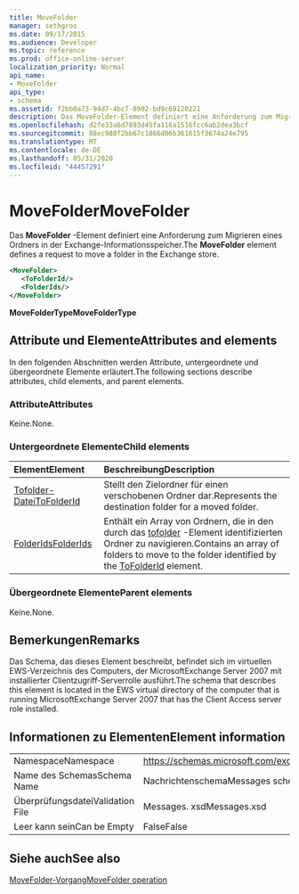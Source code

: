 ```yaml
---
title: MoveFolder
manager: sethgros
ms.date: 09/17/2015
ms.audience: Developer
ms.topic: reference
ms.prod: office-online-server
localization_priority: Normal
api_name:
- MoveFolder
api_type:
- schema
ms.assetid: f2bb0a73-94d7-4bc7-8902-bd9c69120221
description: Das MoveFolder-Element definiert eine Anforderung zum Migrieren eines Ordners in der Exchange-Informationsspeicher.
ms.openlocfilehash: d2fe33a6d7893d45fa116a1516fcc6ab2dea3bcf
ms.sourcegitcommit: 88ec988f2bb67c1866d06b361615f3674a24e795
ms.translationtype: MT
ms.contentlocale: de-DE
ms.lasthandoff: 05/31/2020
ms.locfileid: "44457291"
---
```

# <a name="movefolder"></a><span data-ttu-id="3f845-103">MoveFolder</span><span class="sxs-lookup"><span data-stu-id="3f845-103">MoveFolder</span></span>

<span data-ttu-id="3f845-104">Das **MoveFolder** -Element definiert eine Anforderung zum Migrieren eines Ordners in der Exchange-Informationsspeicher.</span><span class="sxs-lookup"><span data-stu-id="3f845-104">The **MoveFolder** element defines a request to move a folder in the Exchange store.</span></span> 
  
```xml
<MoveFolder>
   <ToFolderId/>
   <FolderIds/>
</MoveFolder>
```

 <span data-ttu-id="3f845-105">**MoveFolderType**</span><span class="sxs-lookup"><span data-stu-id="3f845-105">**MoveFolderType**</span></span>
## <a name="attributes-and-elements"></a><span data-ttu-id="3f845-106">Attribute und Elemente</span><span class="sxs-lookup"><span data-stu-id="3f845-106">Attributes and elements</span></span>

<span data-ttu-id="3f845-107">In den folgenden Abschnitten werden Attribute, untergeordnete und übergeordnete Elemente erläutert.</span><span class="sxs-lookup"><span data-stu-id="3f845-107">The following sections describe attributes, child elements, and parent elements.</span></span>
  
### <a name="attributes"></a><span data-ttu-id="3f845-108">Attribute</span><span class="sxs-lookup"><span data-stu-id="3f845-108">Attributes</span></span>

<span data-ttu-id="3f845-109">Keine.</span><span class="sxs-lookup"><span data-stu-id="3f845-109">None.</span></span>
  
### <a name="child-elements"></a><span data-ttu-id="3f845-110">Untergeordnete Elemente</span><span class="sxs-lookup"><span data-stu-id="3f845-110">Child elements</span></span>

|<span data-ttu-id="3f845-111">**Element**</span><span class="sxs-lookup"><span data-stu-id="3f845-111">**Element**</span></span>|<span data-ttu-id="3f845-112">**Beschreibung**</span><span class="sxs-lookup"><span data-stu-id="3f845-112">**Description**</span></span>|
|:-----|:-----|
|[<span data-ttu-id="3f845-113">Tofolder-Datei</span><span class="sxs-lookup"><span data-stu-id="3f845-113">ToFolderId</span></span>](tofolderid.md) <br/> |<span data-ttu-id="3f845-114">Stellt den Zielordner für einen verschobenen Ordner dar.</span><span class="sxs-lookup"><span data-stu-id="3f845-114">Represents the destination folder for a moved folder.</span></span>  <br/> |
|[<span data-ttu-id="3f845-115">FolderIds</span><span class="sxs-lookup"><span data-stu-id="3f845-115">FolderIds</span></span>](folderids.md) <br/> |<span data-ttu-id="3f845-116">Enthält ein Array von Ordnern, die in den durch das [tofolder](tofolderid.md) -Element identifizierten Ordner zu navigieren.</span><span class="sxs-lookup"><span data-stu-id="3f845-116">Contains an array of folders to move to the folder identified by the [ToFolderId](tofolderid.md) element.</span></span>  <br/> |
   
### <a name="parent-elements"></a><span data-ttu-id="3f845-117">Übergeordnete Elemente</span><span class="sxs-lookup"><span data-stu-id="3f845-117">Parent elements</span></span>

<span data-ttu-id="3f845-118">Keine.</span><span class="sxs-lookup"><span data-stu-id="3f845-118">None.</span></span>
  
## <a name="remarks"></a><span data-ttu-id="3f845-119">Bemerkungen</span><span class="sxs-lookup"><span data-stu-id="3f845-119">Remarks</span></span>

<span data-ttu-id="3f845-120">Das Schema, das dieses Element beschreibt, befindet sich im virtuellen EWS-Verzeichnis des Computers, der MicrosoftExchange Server 2007 mit installierter Clientzugriff-Serverrolle ausführt.</span><span class="sxs-lookup"><span data-stu-id="3f845-120">The schema that describes this element is located in the EWS virtual directory of the computer that is running MicrosoftExchange Server 2007 that has the Client Access server role installed.</span></span>
  
## <a name="element-information"></a><span data-ttu-id="3f845-121">Informationen zu Elementen</span><span class="sxs-lookup"><span data-stu-id="3f845-121">Element information</span></span>

|||
|:-----|:-----|
|<span data-ttu-id="3f845-122">Namespace</span><span class="sxs-lookup"><span data-stu-id="3f845-122">Namespace</span></span>  <br/> |https://schemas.microsoft.com/exchange/services/2006/messages  <br/> |
|<span data-ttu-id="3f845-123">Name des Schemas</span><span class="sxs-lookup"><span data-stu-id="3f845-123">Schema Name</span></span>  <br/> |<span data-ttu-id="3f845-124">Nachrichtenschema</span><span class="sxs-lookup"><span data-stu-id="3f845-124">Messages schema</span></span>  <br/> |
|<span data-ttu-id="3f845-125">Überprüfungsdatei</span><span class="sxs-lookup"><span data-stu-id="3f845-125">Validation File</span></span>  <br/> |<span data-ttu-id="3f845-126">Messages. xsd</span><span class="sxs-lookup"><span data-stu-id="3f845-126">Messages.xsd</span></span>  <br/> |
|<span data-ttu-id="3f845-127">Leer kann sein</span><span class="sxs-lookup"><span data-stu-id="3f845-127">Can be Empty</span></span>  <br/> |<span data-ttu-id="3f845-128">False</span><span class="sxs-lookup"><span data-stu-id="3f845-128">False</span></span>  <br/> |
   
## <a name="see-also"></a><span data-ttu-id="3f845-129">Siehe auch</span><span class="sxs-lookup"><span data-stu-id="3f845-129">See also</span></span>



[<span data-ttu-id="3f845-130">MoveFolder-Vorgang</span><span class="sxs-lookup"><span data-stu-id="3f845-130">MoveFolder operation</span></span>](movefolder-operation.md)

